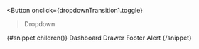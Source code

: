 <script lang="ts">
  ...
  let transitionParams2 = {
    x: -100,
    duration: 400,
    easing: sineIn
  };
</script>

<Button onclick={dropdownTransition1.toggle}
  >Dropdown
  <ChevronDownOutline class="ms-2 h-5 w-5 text-white dark:text-white" />
</Button>
<div class="relative">
  <Dropdown
    dropdownStatus={dropdownTransition1Status}
    closeDropdown={closeDropdownTransition1}
    transitionParams={transitionParams2}
    class="absolute top-[40px] -left-[150px]"
  >
    {#snippet children()}
      <DropdownUl>
        <DropdownLi href="/">Dashboard</DropdownLi>
        <DropdownLi href="/components/drawer">Drawer</DropdownLi>
        <DropdownLi href="/components/footer">Footer</DropdownLi>
        <DropdownLi href="/components">Alert</DropdownLi>
      </DropdownUl>
    {/snippet}
  </Dropdown>
</div>
